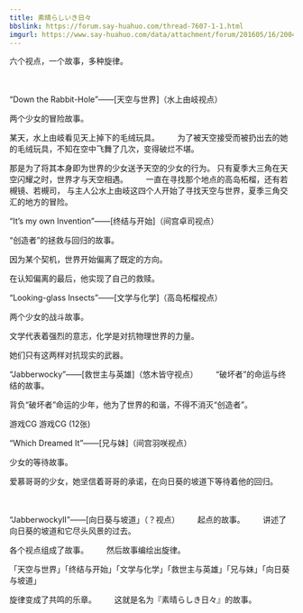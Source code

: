 ```yaml
---
title: 素晴らしいき日々
bbslink: https://forum.say-huahuo.com/thread-7607-1-1.html
imgurl: https://www.say-huahuo.com/data/attachment/forum/201605/16/200433kqcqjovfroafiiqz.jpg
---
```


六个视点，一个故事，多种旋律。


　　

“Down the Rabbit-Hole”——[天空与世界]（水上由岐视点）



两个少女的冒险故事。

某天，水上由岐看见天上掉下的毛绒玩具。
　　为了被天空接受而被扔出去的她的毛绒玩具，不知在空中飞舞了几次，变得破烂不堪。



那是为了将其本身即为世界的少女送予天空的少女的行为。
只有夏季大三角在天空闪耀之时，世界才与天空相遇。
　　一直在寻找那个地点的高岛柘榴，还有若槻镜、若槻司， 与主人公水上由岐这四个人开始了寻找天空与世界，夏季三角交汇的地方的冒险。

“It’s my own Invention”——[终结与开始]（间宫卓司视点）
　　

“创造者”的拯救与回归的故事。

因为某个契机，世界开始偏离了既定的方向。

在认知偏离的最后，他实现了自己的救赎。

“Looking-glass Insects”——[文学与化学]（高岛柘榴视点）

两个少女的战斗故事。

文学代表着强烈的意志，化学是对抗物理世界的力量。

她们只有这两样对抗现实的武器。

“Jabberwocky”——[救世主与英雄]（悠木皆守视点）
　　“破坏者”的命运与终结的故事。

背负“破坏者”命运的少年，他为了世界的和谐，不得不消灭“创造者”。



游戏CG
游戏CG (12张) 




“Which Dreamed It”——[兄与妹]（间宫羽咲视点）

少女的等待故事。

爱慕哥哥的少女，她坚信着哥哥的承诺，在向日葵的坡道下等待着他的回归。


　　

“JabberwockyII”——[向日葵与坡道」（？视点）
　　起点的故事。
　　讲述了向日葵的坡道和它尽头风景的过去。

各个视点组成了故事。
　　然后故事编绘出旋律。

「天空与世界」「终结与开始」「文学与化学」「救世主与英雄」「兄与妹」「向日葵与坡道」

旋律变成了共鸣的乐章。
　　这就是名为『素晴らしき日々』的故事。<!--more-->
